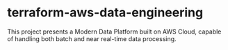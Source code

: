 # terraform-aws-data-engineering
This project presents a Modern Data Platform built on AWS Cloud, capable of handling both batch and near real-time data processing.
